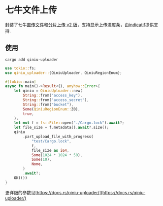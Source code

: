 # 七牛文件上传

封装了七牛[直传文件](https://developer.qiniu.com/kodo/1312/upload)和[分片上传 v2 版](https://developer.qiniu.com/kodo/6364/multipartupload-interface)，支持显示上传进度条，由[indicatif](https://crates.io/crates/indicatif)提供支持.

## 使用

```
cargo add qiniu-uploader
```

```rust
use tokio::fs;
use qiniu_uploader::{QiniuUploader, QiniuRegionEnum};

#[tokio::main]
async fn main()->Result<(), anyhow::Error>{
    let qiniu = QiniuUploader::new(
        String::from("access_key"),
        String::from("access_secret"),
        String::from("bucket"),
        Some(QiniuRegionEnum::Z0),
        true,
    );
    let mut f = fs::File::open("./Cargo.lock").await?;
    let file_size = f.metadata().await?.size();
    qiniu
        .part_upload_file_with_progress(
            "test/Cargo.lock",
            f,
            file_size as i64,
            Some(1024 * 1024 * 50),
            Some(10),
            None,
        )
        .await?;
    OK(())
}
```

更详细的参数见[https://docs.rs/qiniu-uploader/](https://docs.rs/qiniu-uploader/)

